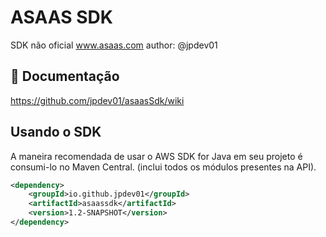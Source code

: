# ASAAS SDK

SDK não oficial www.asaas.com
author: @jpdev01

## :closed_book: Documentação
https://github.com/jpdev01/asaasSdk/wiki

## Usando o SDK
A maneira recomendada de usar o AWS SDK for Java em seu projeto é consumi-lo no Maven Central. (inclui todos os módulos presentes na API).
```xml
<dependency>
    <groupId>io.github.jpdev01</groupId>
    <artifactId>asaassdk</artifactId>
    <version>1.2-SNAPSHOT</version>
</dependency>
```
